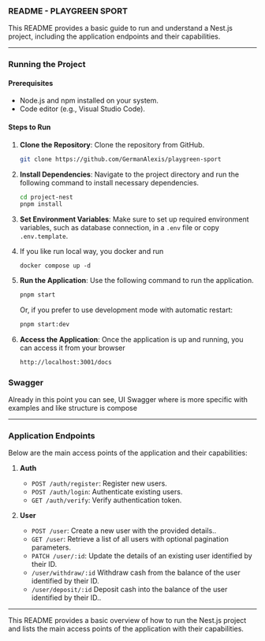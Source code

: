 ### README - PLAYGREEN SPORT

This README provides a basic guide to run and understand a Nest.js project, including the application endpoints and their capabilities.

---

### Running the Project

#### Prerequisites

- Node.js and npm installed on your system.
- Code editor (e.g., Visual Studio Code).

#### Steps to Run

1. **Clone the Repository**: Clone the repository from GitHub.

   ```bash
   git clone https://github.com/GermanAlexis/playgreen-sport
   ```

2. **Install Dependencies**: Navigate to the project directory and run the following command to install necessary dependencies.

   ```bash
   cd project-nest
   pnpm install
   ```

3. **Set Environment Variables**: Make sure to set up required environment variables, such as database connection, in a `.env` file or copy `.env.template`.

4. If you like run local way, you docker and run

   ```
   docker compose up -d
   ```

5. **Run the Application**: Use the following command to run the application.

   ```bash
   pnpm start
   ```

   Or, if you prefer to use development mode with automatic restart:

   ```bash
   pnpm start:dev
   ```

6. **Access the Application**: Once the application is up and running, you can access it from your browser

   ```bash
   http://localhost:3001/docs
   ```

### Swagger

Already in this point you can see, UI Swagger where is more specific with examples and like structure is compose

---

### Application Endpoints

Below are the main access points of the application and their capabilities:

1. **Auth**

   - `POST /auth/register`: Register new users.
   - `POST /auth/login`: Authenticate existing users.
   - `GET /auth/verify`: Verify authentication token.

2. **User**
   - `POST /user`: Create a new user with the provided details..
   - `GET /user`: Retrieve a list of all users with optional pagination parameters.
   - `PATCH /user/:id`: Update the details of an existing user identified by their ID.
   - `/user/withdraw/:id` Withdraw cash from the balance of the user identified by their ID.
   - `/user/deposit/:id` Deposit cash into the balance of the user identified by their ID..

---

This README provides a basic overview of how to run the Nest.js project and lists the main access points of the application with their capabilities.
